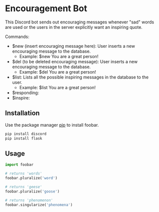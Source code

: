 # Encouragement Bot

This Discord bot sends out encouraging messages whenever "sad" words are used or the users in the server explicitly want an inspiring quote.

Commands:
- $new (insert encouraging message here): User inserts a new encouraging message to the database.
     - Example: $new You are a great person!
- $del (to be deleted encouraging message): User inserts a new encouraging message to the database.
     - Example: $del You are a great person!
- $list: Lists all the possible inspiring messages in the database to the user.
     - Example: $list You are a great person! <br />
- $responding: 
- $inspire: 

## Installation

Use the package manager [pip](https://pip.pypa.io/en/stable/) to install foobar.

```bash
pip install discord
pip install flask
```

## Usage

```python
import foobar

# returns 'words'
foobar.pluralize('word')

# returns 'geese'
foobar.pluralize('goose')

# returns 'phenomenon'
foobar.singularize('phenomena')
```
